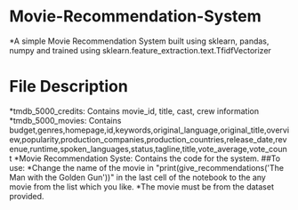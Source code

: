 # Movie-Recommendation-System
*A simple Movie Recommendation System built using sklearn, pandas, numpy and trained using sklearn.feature_extraction.text.TfidfVectorizer
# File Description
*tmdb_5000_credits: Contains movie_id, title, cast, crew information
*tmdb_5000_movies: Contains budget,genres,homepage,id,keywords,original_language,original_title,overview,popularity,production_companies,production_countries,release_date,revenue,runtime,spoken_languages,status,tagline,title,vote_average,vote_count
*Movie Recommendation Syste: Contains the code for the system.
##To use:
*Change the name of the movie in "print(give_recommendations('The Man with the Golden Gun'))" in the last cell of the notebook to the any movie from the list which you like.
*The movie must be from the dataset provided.
